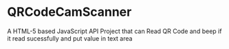 # QRCodeCamScanner
A HTML-5 based JavaScript API Project that can Read QR Code and beep if it read sucessfully and put value in text area
